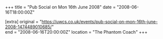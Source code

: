 +++
title = "Pub Social on Mon 16th June 2008"
date = "2008-06-16T18:00:00Z"

[extra]
original = "https://uwcs.co.uk/events/pub-social-on-mon-16th-june-2008-1474489010685/"    
end = "2008-06-16T20:00:00Z"
location = "The Phantom Coach"
+++




